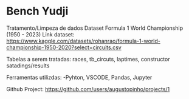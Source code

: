 # Bench Yudji
Tratamento/Limpeza de dados Dataset Formula 1 World Championship (1950 - 2023)
Link dataset: https://www.kaggle.com/datasets/rohanrao/formula-1-world-championship-1950-2020?select=circuits.csv

Tabelas a serem tratadas: races, tb_circuts, laptimes, constructor satadings/results

Ferramentas utilizdas:
-Pyhton, VSCODE, Pandas, Jupyter

Github Project:
https://github.com/users/augustopinho/projects/1
